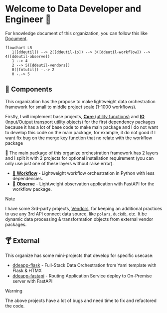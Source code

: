 # Welcome to Data Developer and Engineer 👋

For knowledge document of this organization, you can follow this like [Document](http://ddeutils.github.io/ddedocs).

```mermaid
flowchart LR
   1([ddeutil]) --> 2([ddeutil-io]) --> 3([ddeutil-workflow]) --> 4([ddeutil-observe])
   1 --> 4
   2 --> 5([ddeutil-vendors])
   0([fmtutil]) -.-> 2
   0 -.-> 5
```

## :pushpin: Components

This organization has the propose to make lightweight data orchestration framework for small to
middle project scale (1-1000 workflows).

Firstly, I will implement base projects, [**Core** (utility functions)](https://github.com/ddeutils/ddeutil)
and [**IO** (Input/Output transport utility objects)](https://github.com/ddeutils/ddeutil-io)
for the first dependency packages because it has a lot of base code to make main package and I do
not want to develop this code on the main package, for example, it do not good if I want fix bug
on the merge key function that no relate with the workflow package

:dart: The main package of this organize orchestration framework has 2 layers and I split it with 2 projects
for optional installation requirement (you can only use just one of these layers without raise error).

- [:runner: **Workflow**](https://github.com/ddeutils/ddeutil-workflow) - Lightweight workflow orchestration in Python with less dependencies.
- [:satellite: **Observe**](https://github.com/ddeutils/ddeutil-observe) - Lightweight observation application with FastAPI for the workflow package.

> [!NOTE]
> I have some 3rd-party projects, [Vendors](https://github.com/ddeutils/ddeutil-vendors), for keeping
> an additional practices to use any 3rd API connect data source, like `polars`, `duckdb`, etc.
> It be dynamic data processing & transformation objects from external vendor packages.

## :cocktail: External

This organize has some mini-projects that develop for specific usecase:

- [ddeapp-flask](https://github.com/ddeutils/ddeapp-flask) - Full-Stack Data Orchestration from Yaml template with Flask & HTMX
- [ddeapp-fastapi](https://github.com/ddeutils/ddeapp-fastapi) - Routing Application Service deploy to On-Premise server with FastAPI

> [!WARNING]
> The above projects have a lot of bugs and need time to fix and refactored the code.
